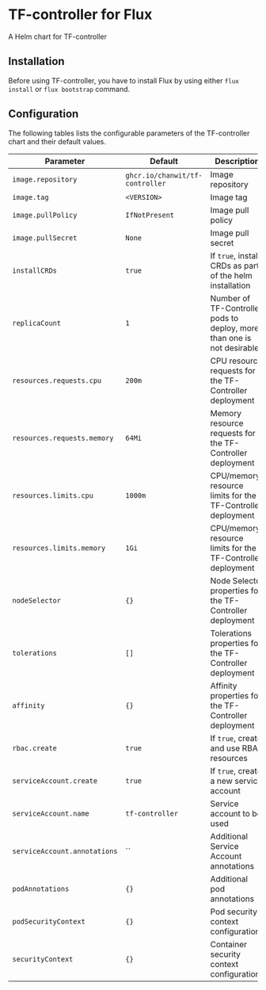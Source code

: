 # TF-controller for Flux

A Helm chart for TF-controller

## Installation

Before using TF-controller, you have to install Flux by using either `flux install` or `flux bootstrap` command.

## Configuration

The following tables lists the configurable parameters of the TF-controller chart and their default values.

| Parameter                                         | Default                                              | Description
| -----------------------------------------------   | ---------------------------------------------------- | ---
| `image.repository`                                | `ghcr.io/chanwit/tf-controller`                      | Image repository
| `image.tag`                                       | `<VERSION>`                                          | Image tag
| `image.pullPolicy`                                | `IfNotPresent`                                       | Image pull policy
| `image.pullSecret`                                | `None`                                               | Image pull secret
| `installCRDs`                                     | `true`                                               | If `true`, install CRDs as part of the helm installation
| `replicaCount`                                    | `1`                                                  | Number of TF-Controller pods to deploy, more than one is not desirable.
| `resources.requests.cpu`                          | `200m`                                               | CPU resource requests for the TF-Controller deployment
| `resources.requests.memory`                       | `64Mi`                                               | Memory resource requests for the TF-Controller deployment
| `resources.limits.cpu`                            | `1000m`                                              | CPU/memory resource limits for the TF-Controller deployment
| `resources.limits.memory`                         | `1Gi`                                                | CPU/memory resource limits for the TF-Controller deployment
| `nodeSelector`                                    | `{}`                                                 | Node Selector properties for the TF-Controller deployment
| `tolerations`                                     | `[]`                                                 | Tolerations properties for the TF-Controller deployment
| `affinity`                                        | `{}`                                                 | Affinity properties for the TF-Controller deployment
| `rbac.create`                                     | `true`                                               | If `true`, create and use RBAC resources
| `serviceAccount.create`                           | `true`                                               | If `true`, create a new service account
| `serviceAccount.name`                             | `tf-controller`                                      | Service account to be used
| `serviceAccount.annotations`                      | ``                                                   | Additional Service Account annotations
| `podAnnotations`                                  | `{}`                                                 | Additional pod annotations
| `podSecurityContext`                              | `{}`                                                 | Pod security context configurations
| `securityContext`                                 | `{}`                                                 | Container security context configurations
